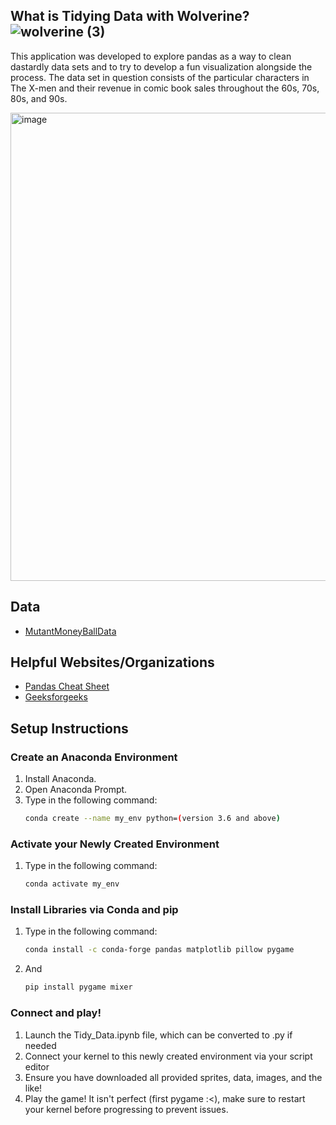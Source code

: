 

## What is Tidying Data with Wolverine?![wolverine (3)](https://github.com/user-attachments/assets/11203efb-1d88-42fe-ab6f-b9f4dcca9cb5)
This application was developed to explore pandas as a way to clean dastardly data sets and to try to 
develop a fun visualization alongside the process. The data set in question consists
of the particular characters in The X-men and their revenue in comic book sales
throughout the 60s, 70s, 80s, and 90s.


<img width="749" alt="image" src="https://github.com/user-attachments/assets/264c41be-69b6-4131-b213-e2756e488446" />




## Data
- [MutantMoneyBallData](https://github.com/EliCash82/mutantmoneyball/tree/main)

## Helpful Websites/Organizations
- [Pandas Cheat Sheet](https://pandas.pydata.org/Pandas_Cheat_Sheet.pdf)
- [Geeksforgeeks](https://www.geeksforgeeks.org/)

## Setup Instructions

### Create an Anaconda Environment
1. Install Anaconda.
2. Open Anaconda Prompt.
3. Type in the following command:
   ```bash
   conda create --name my_env python=(version 3.6 and above)

### Activate your Newly Created Environment
1. Type in the following command:
   ```bash
   conda activate my_env
### Install Libraries via Conda and pip
1. Type in the following command:
   ```bash
   conda install -c conda-forge pandas matplotlib pillow pygame
2. And
   ```bash
   pip install pygame mixer
   
### Connect and play!
1. Launch the Tidy_Data.ipynb file, which can be converted to .py if needed
2. Connect your kernel to this newly created environment via your script editor
3. Ensure you have downloaded all provided sprites, data, images, and the like!
4. Play the game! It isn't perfect (first pygame :<), make sure to restart your kernel before progressing to prevent issues.
